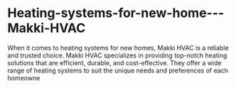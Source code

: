 # Heating-systems-for-new-home---Makki-HVAC
When it comes to heating systems for new homes, Makki HVAC is a reliable and trusted choice. Makki HVAC specializes in providing top-notch heating solutions that are efficient, durable, and cost-effective. They offer a wide range of heating systems to suit the unique needs and preferences of each homeowne
